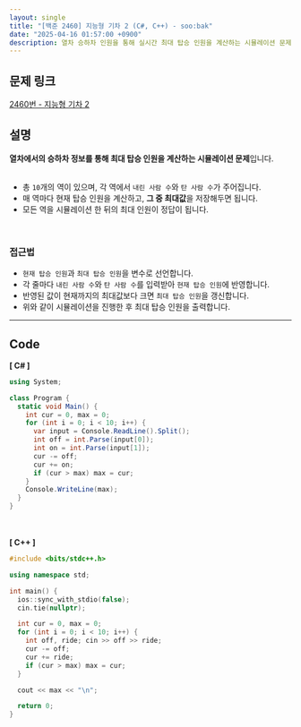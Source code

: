 ```yaml
---
layout: single
title: "[백준 2460] 지능형 기차 2 (C#, C++) - soo:bak"
date: "2025-04-16 01:57:00 +0900"
description: 열차 승하차 인원을 통해 실시간 최대 탑승 인원을 계산하는 시뮬레이션 문제인 백준 2460번 지능형 기차 2 문제의 C# 및 C++ 풀이 및 해설
---
```


## 문제 링크
[2460번 - 지능형 기차 2](https://www.acmicpc.net/problem/2460)

## 설명
**열차에서의 승하차 정보를 통해 최대 탑승 인원을 계산하는 시뮬레이션 문제**입니다.<br>
<br>

- 총 `10`개의 역이 있으며, 각 역에서 `내린 사람 수`와 `탄 사람 수`가 주어집니다.<br>
- 매 역마다 현재 탑승 인원을 계산하고, **그 중 최대값**을 저장해두면 됩니다.<br>
- 모든 역을 시뮬레이션 한 뒤의 최대 인원이 정답이 됩니다.<br>
<br>

### 접근법
- `현재 탑승 인원`과 `최대 탑승 인원`을 변수로 선언합니다.<br>
- 각 줄마다 `내린 사람 수`와 `탄 사람 수`를 입력받아 `현재 탑승 인원`에 반영합니다.<br>
- 반영된 값이 현재까지의 최대값보다 크면 `최대 탑승 인원`을 갱신합니다.<br>
- 위와 같이 시뮬레이션을 진행한 후 최대 탑승 인원을 출력합니다.

---

## Code
<b>[ C# ] </b>
<br>

```csharp
using System;

class Program {
  static void Main() {
    int cur = 0, max = 0;
    for (int i = 0; i < 10; i++) {
      var input = Console.ReadLine().Split();
      int off = int.Parse(input[0]);
      int on = int.Parse(input[1]);
      cur -= off;
      cur += on;
      if (cur > max) max = cur;
    }
    Console.WriteLine(max);
  }
}
```

<br><br>
<b>[ C++ ] </b>
<br>

```cpp
#include <bits/stdc++.h>

using namespace std;

int main() {
  ios::sync_with_stdio(false);
  cin.tie(nullptr);

  int cur = 0, max = 0;
  for (int i = 0; i < 10; i++) {
    int off, ride; cin >> off >> ride;
    cur -= off;
    cur += ride;
    if (cur > max) max = cur;
  }

  cout << max << "\n";

  return 0;
}
```

